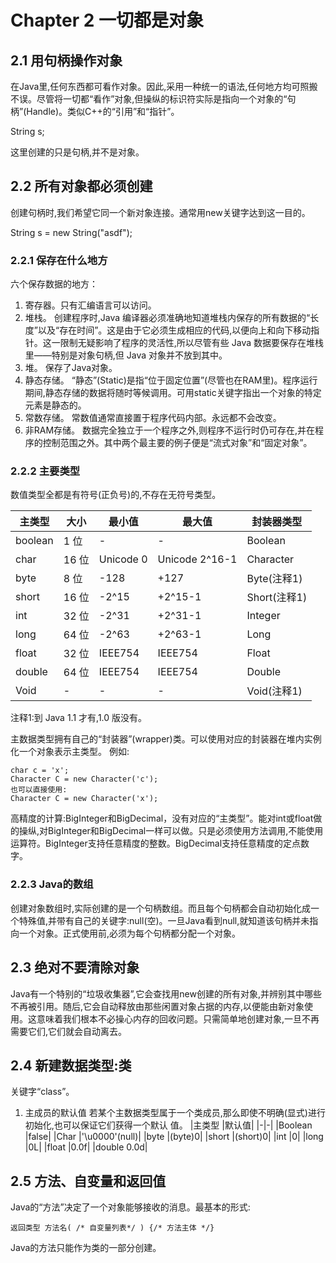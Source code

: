 # Chapter 2 一切都是对象

## 2.1 用句柄操作对象

在Java里,任何东西都可看作对象。因此,采用一种统一的语法,任何地方均可照搬不误。尽管将一切都“看作”对象,但操纵的标识符实际是指向一个对象的“句柄”(Handle)。类似C++的“引用”和“指针”。

String s;

这里创建的只是句柄,并不是对象。

## 2.2 所有对象都必须创建

创建句柄时,我们希望它同一个新对象连接。通常用new关键字达到这一目的。

String s = new String("asdf");

### 2.2.1  保存在什么地方

六个保存数据的地方：
1. 寄存器。只有汇编语言可以访问。
2. 堆栈。 创建程序时,Java 编译器必须准确地知道堆栈内保存的所有数据的“长度”以及“存在时间”。这是由于它必须生成相应的代码,以便向上和向下移动指针。这一限制无疑影响了程序的灵活性,所以尽管有些 Java 数据要保存在堆栈里——特别是对象句柄,但 Java 对象并不放到其中。
3. 堆。 保存了Java对象。
4. 静态存储。 “静态”(Static)是指“位于固定位置”(尽管也在RAM里)。程序运行期间,静态存储的数据将随时等候调用。可用static关键字指出一个对象的特定元素是静态的。
5. 常数存储。 常数值通常直接置于程序代码内部。永远都不会改变。
6. 非RAM存储。 数据完全独立于一个程序之外,则程序不运行时仍可存在,并在程序的控制范围之外。其中两个最主要的例子便是“流式对象”和“固定对象”。

### 2.2.2 主要类型

数值类型全都是有符号(正负号)的,不存在无符号类型。

|主类型 |大小 |最小值 |最大值 |封装器类型|
|-|-|-|-|-|
|boolean |1 位 |- |- |Boolean|
|char |16 位 |Unicode 0 |Unicode 2^16-1 |Character|
|byte |8 位 |-128 |+127 |Byte(注释1)|
|short |16 位 |-2^15 |+2^15-1 |Short(注释1)|
|int |32 位 |-2^31 |+2^31-1 |Integer|
|long |64 位 |-2^63 |+2^63-1 |Long|
|float |32 位 |IEEE754 |IEEE754 |Float|
|double |64 位 |IEEE754 |IEEE754 |Double|
|Void |- |- |- |Void(注释1)|

注释1:到 Java 1.1 才有,1.0 版没有。

主数据类型拥有自己的“封装器”(wrapper)类。可以使用对应的封装器在堆内实例化一个对象表示主类型。
例如:
```
char c = 'x';
Character C = new Character('c');
也可以直接使用:
Character C = new Character('x');
```
高精度的计算:BigInteger和BigDecimal，没有对应的“主类型”。能对int或float做的操纵,对BigInteger和BigDecimal一样可以做。只是必须使用方法调用,不能使用运算符。BigInteger支持任意精度的整数。BigDecimal支持任意精度的定点数字。


### 2.2.3 Java的数组

创建对象数组时,实际创建的是一个句柄数组。而且每个句柄都会自动初始化成一个特殊值,并带有自己的关键字:null(空)。一旦Java看到null,就知道该句柄并未指向一个对象。正式使用前,必须为每个句柄都分配一个对象。


## 2.3 绝对不要清除对象

Java有一个特别的“垃圾收集器”,它会查找用new创建的所有对象,并辨别其中哪些不再被引用。随后,它会自动释放由那些闲置对象占据的内存,以便能由新对象使用。这意味着我们根本不必操心内存的回收问题。只需简单地创建对象,一旦不再需要它们,它们就会自动离去。

## 2.4 新建数据类型:类

关键字“class”。

1. 主成员的默认值
若某个主数据类型属于一个类成员,那么即使不明确(显式)进行初始化,也可以保证它们获得一个默认
值。
|主类型 |默认值|
|-|-|
|Boolean |false|
|Char |'\u0000'(null)|
|byte |(byte)0|
|short |(short)0|
|int |0|
|long |0L|
|float |0.0f|
|double 0.0d|

## 2.5 方法、自变量和返回值

Java的“方法”决定了一个对象能够接收的消息。最基本的形式:
```
返回类型 方法名( /* 自变量列表*/ ) {/* 方法主体 */}
```
Java的方法只能作为类的一部分创建。
